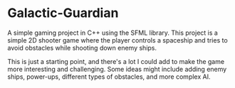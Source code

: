 # Galactic-Guardian

A simple gaming project in C++ using the SFML library. This project is a simple 2D shooter game where the player controls a spaceship and tries to avoid obstacles while shooting down enemy ships.

This is just a starting point, and there's a lot I could add to make the game more interesting and challenging. Some ideas might include adding enemy ships, power-ups, different types of obstacles, and more complex AI. 
